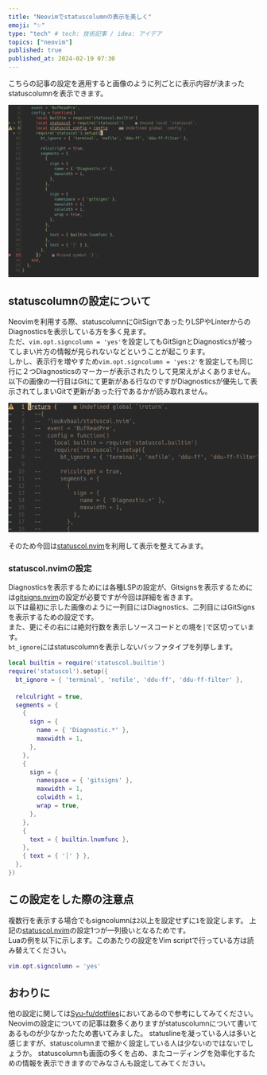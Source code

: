```yaml
---
title: "Neovimでstatuscolumnの表示を美しく"
emoji: "✨"
type: "tech" # tech: 技術記事 / idea: アイデア
topics: ["neovim"]
published: true
published_at: 2024-02-19 07:30
---
```


こちらの記事の設定を適用すると画像のように列ごとに表示内容が決まったstatuscolumnを表示できます。

![Neovimでソースコードを開いた画像です。同一行に複数の情報がある場合もstatuscolumnの一列目はLSPのDiagnosticsが二列目はGitSignsが固定されて表示されています。](/images/beautiful-statuscolumn.png)

## statuscolumnの設定について

Neovimを利用する際、statuscolumnにGitSignであったりLSPやLinterからのDiagnosticsを表示している方を多く見ます。  
ただ、`vim.opt.signcolumn = 'yes'`を設定してもGitSignとDiagnosticsが被ってしまい片方の情報が見られないなどということが起こります。  
しかし、表示行を増やすため`vim.opt.signcolumn = 'yes:2'`を設定しても同じ行に２つDiagnosticsのマーカーが表示されたりして見栄えがよくありません。
以下の画像の一行目はGitにて更新がある行なのですがDiagnosticsが優先して表示されてしまいGitで更新があった行であるかが読み取れません。

![Neovimでソースコードを開いた画像です。DiagnosticsとGitSignsが両方表示されるはずの一行目にはDiagnosticsのみが表示されています。](/images/no-beautiful-statuscolumn.png)

そのため今回は[statuscol.nvim](https://github.com/luukvbaal/statuscol.nvim)を利用して表示を整えてみます。

### statuscol.nvimの設定

Diagnosticsを表示するためには各種LSPの設定が、Gitsignsを表示するためには[gitsigns.nvim](https://github.com/lewis6991/gitsigns.nvim)の設定が必要ですが今回は詳細を省きます。  
以下は最初に示した画像のように一列目にはDiagnostics、二列目にはGitSignsを表示するための設定です。  
また、更にその右には絶対行数を表示しソースコードとの境を`│`で区切っています。  
`bt_ignore`にはstatuscolumnを表示しないバッファタイプを列挙します。

```lua
local builtin = require('statuscol.builtin')
require('statuscol').setup({
  bt_ignore = { 'terminal', 'nofile', 'ddu-ff', 'ddu-ff-filter' },

  relculright = true,
  segments = {
    {
      sign = {
        name = { 'Diagnostic.*' },
        maxwidth = 1,
      },
    },
    {
      sign = {
        namespace = { 'gitsigns' },
        maxwidth = 1,
        colwidth = 1,
        wrap = true,
      },
    },
    {
      text = { builtin.lnumfunc },
    },
    { text = { '│' } },
  },
})
```

## この設定をした際の注意点

複数行を表示する場合でもsigncolumnは`2`以上を設定せずに`1`を設定します。
上記の[statuscol.nvim](https://github.com/luukvbaal/statuscol.nvim)の設定1つが一列扱いとなるためです。  
Luaの例を以下に示します。このあたりの設定をVim scriptで行っている方は読み替えてください。

```lua
vim.opt.signcolumn = 'yes'
```

## おわりに

他の設定に関しては[Syu-fu/dotfiles](https://github.com/Syu-fu/dotfiles)においてあるので参考にしてみてください。
Neovimの設定についての記事は数多くありますがstatuscolumnについて書いてあるものが少なかったため書いてみました。
statuslineを凝っている人は多いと感じますが、statuscolumnまで細かく設定している人は少ないのではないでしょうか。
statuscolumnも画面の多くを占め、またコーディングを効率化するための情報を表示できますのでみなさんも設定してみてください。
